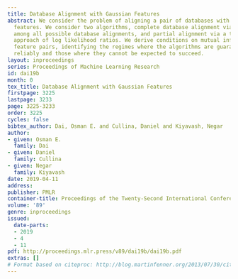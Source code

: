 ```yaml
---
title: Database Alignment with Gaussian Features
abstract: We consider the problem of aligning a pair of databases with jointly Gaussian
  features. We consider two algorithms, complete database alignment via MAP estimation
  among all possible database alignments, and partial alignment via a thresholding
  approach of log likelihood ratios. We derive conditions on mutual information between
  feature pairs, identifying the regimes where the algorithms are guaranteed to perform
  reliably and those where they cannot be expected to succeed.
layout: inproceedings
series: Proceedings of Machine Learning Research
id: dai19b
month: 0
tex_title: Database Alignment with Gaussian Features
firstpage: 3225
lastpage: 3233
page: 3225-3233
order: 3225
cycles: false
bibtex_author: Dai, Osman E. and Cullina, Daniel and Kiyavash, Negar
author:
- given: Osman E.
  family: Dai
- given: Daniel
  family: Cullina
- given: Negar
  family: Kiyavash
date: 2019-04-11
address: 
publisher: PMLR
container-title: Proceedings of the Twenty-Second International Conference on Artificial Intelligence and Statistics
volume: '89'
genre: inproceedings
issued:
  date-parts:
  - 2019
  - 4
  - 11
pdf: http://proceedings.mlr.press/v89/dai19b/dai19b.pdf
extras: []
# Format based on citeproc: http://blog.martinfenner.org/2013/07/30/citeproc-yaml-for-bibliographies/
---
```


